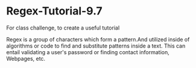 # Regex-Tutorial-9.7

For class challenge, to create a useful tutorial

Regex is a group of characters which form a pattern.And utilized inside of algorithms or code to find and substitute patterns inside a text. This can entail validating a user's password or finding contact information, Webpages, etc. 
